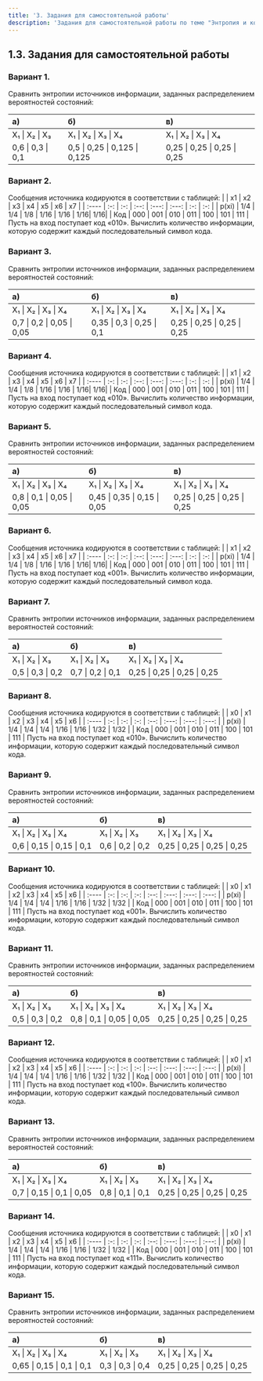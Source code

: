 ```yaml
---
title: '3. Задания для самостоятельной работы'
description: 'Задания для самостоятельной работы по теме "Энтропия и количество информации".'
---
```


## 1.3. Задания для самостоятельной работы

### Вариант 1.

Сравнить энтропии источников информации, заданных распределением вероятностей состояний:

| а)                | б)                      | в)                      |
| :---------------- | :---------------------- | :---------------------- |
| X₁ \| X₂ \| X₃    | X₁ \| X₂ \| X₃ \| X₄    | X₁ \| X₂ \| X₃ \| X₄    |
| 0,6 \| 0,3 \| 0,1 | 0,5 \| 0,25 \| 0,125 \| 0,125 | 0,25 \| 0,25 \| 0,25 \| 0,25 |

### Вариант 2.

Сообщения источника кодируются в соответствии с таблицей:
|       | x1  | x2  | x3   | x4    | x5    | x6  | x7  |
| :---- | :-: | :-: | :--: | :---: | :---: | :-: | :-: |
| p(xi) | 1/4 | 1/4 | 1/8  | 1/16  | 1/16  | 1/16| 1/16|
| Код   | 000 | 001 | 010  | 011   | 100   | 101 | 111 |
Пусть на вход поступает код «010». Вычислить количество информации, которую содержит каждый последовательный символ кода.

### Вариант 3.

Сравнить энтропии источников информации, заданных распределением вероятностей состояний:

| а)                  | б)                      | в)                      |
| :------------------ | :---------------------- | :---------------------- |
| X₁ \| X₂ \| X₃ \| X₄| X₁ \| X₂ \| X₃ \| X₄    | X₁ \| X₂ \| X₃ \| X₄    |
| 0,7 \| 0,2 \| 0,05 \| 0,05 | 0,35 \| 0,3 \| 0,25 \| 0,1 | 0,25 \| 0,25 \| 0,25 \| 0,25 |

### Вариант 4.

Сообщения источника кодируются в соответствии с таблицей:
|       | x1  | x2  | x3   | x4    | x5    | x6  | x7  |
| :---- | :-: | :-: | :--: | :---: | :---: | :-: | :-: |
| p(xi) | 1/4 | 1/4 | 1/8  | 1/16  | 1/16  | 1/16| 1/16|
| Код   | 000 | 001 | 010  | 011   | 100   | 101 | 111 |
Пусть на вход поступает код «010». Вычислить количество информации, которую содержит каждый последовательный символ кода.

### Вариант 5.

Сравнить энтропии источников информации, заданных распределением вероятностей состояний:

| а)                  | б)                      | в)                      |
| :------------------ | :---------------------- | :---------------------- |
| X₁ \| X₂ \| X₃ \| X₄| X₁ \| X₂ \| X₃ \| X₄    | X₁ \| X₂ \| X₃ \| X₄    |
| 0,8 \| 0,1 \| 0,05 \| 0,05 | 0,45 \| 0,35 \| 0,15 \| 0,05 | 0,25 \| 0,25 \| 0,25 \| 0,25 |

### Вариант 6.

Сообщения источника кодируются в соответствии с таблицей:
|       | x1  | x2  | x3   | x4    | x5    | x6  | x7  |
| :---- | :-: | :-: | :--: | :---: | :---: | :-: | :-: |
| p(xi) | 1/4 | 1/4 | 1/8  | 1/16  | 1/16  | 1/16| 1/16|
| Код   | 000 | 001 | 010  | 011   | 100   | 101 | 111 |
Пусть на вход поступает код «001». Вычислить количество информации, которую содержит каждый последовательный символ кода.

### Вариант 7.

Сравнить энтропии источников информации, заданных распределением вероятностей состояний:

| а)                | б)                | в)                      |
| :---------------- | :---------------- | :---------------------- |
| X₁ \| X₂ \| X₃    | X₁ \| X₂ \| X₃    | X₁ \| X₂ \| X₃ \| X₄    |
| 0,5 \| 0,3 \| 0,2 | 0,7 \| 0,2 \| 0,1 | 0,25 \| 0,25 \| 0,25 \| 0,25 |

### Вариант 8.

Сообщения источника кодируются в соответствии с таблицей:
|       | x0  | x1  | x2  | x3   | x4    | x5    | x6    |
| :---- | :-: | :-: | :-: | :--: | :---: | :---: | :---: |
| p(xi) | 1/4 | 1/4 | 1/4 | 1/16 | 1/16  | 1/32  | 1/32  |
| Код   | 000 | 001 | 010 | 011  | 100   | 101   | 111   |
Пусть на вход поступает код «010». Вычислить количество информации, которую содержит каждый последовательный символ кода.

### Вариант 9.

Сравнить энтропии источников информации, заданных распределением вероятностей состояний:

| а)                      | б)                | в)                      |
| :---------------------- | :---------------- | :---------------------- |
| X₁ \| X₂ \| X₃ \| X₄    | X₁ \| X₂ \| X₃    | X₁ \| X₂ \| X₃ \| X₄    |
| 0,6 \| 0,15 \| 0,15 \| 0,1 | 0,6 \| 0,2 \| 0,2 | 0,25 \| 0,25 \| 0,25 \| 0,25 |

### Вариант 10.

Сообщения источника кодируются в соответствии с таблицей:
|       | x0  | x1  | x2  | x3   | x4    | x5    | x6    |
| :---- | :-: | :-: | :-: | :--: | :---: | :---: | :---: |
| p(xi) | 1/4 | 1/4 | 1/4 | 1/16 | 1/16  | 1/32  | 1/32  |
| Код   | 000 | 001 | 010 | 011  | 100   | 101   | 111   |
Пусть на вход поступает код «001». Вычислить количество информации, которую содержит каждый последовательный символ кода.

### Вариант 11.

Сравнить энтропии источников информации, заданных распределением вероятностей состояний:

| а)                | б)                      | в)                      |
| :---------------- | :---------------------- | :---------------------- |
| X₁ \| X₂ \| X₃    | X₁ \| X₂ \| X₃ \| X₄    | X₁ \| X₂ \| X₃ \| X₄    |
| 0,5 \| 0,3 \| 0,2 | 0,8 \| 0,1 \| 0,05 \| 0,05 | 0,25 \| 0,25 \| 0,25 \| 0,25 |

### Вариант 12.

Сообщения источника кодируются в соответствии с таблицей:
|       | x0  | x1  | x2  | x3   | x4    | x5    | x6    |
| :---- | :-: | :-: | :-: | :--: | :---: | :---: | :---: |
| p(xi) | 1/4 | 1/4 | 1/4 | 1/16 | 1/16  | 1/32  | 1/32  |
| Код   | 000 | 001 | 010 | 011  | 100   | 101   | 111   |
Пусть на вход поступает код «100». Вычислить количество информации, которую содержит каждый последовательный символ кода.

### Вариант 13.

Сравнить энтропии источников информации, заданных распределением вероятностей состояний:

| а)                      | б)                | в)                      |
| :---------------------- | :---------------- | :---------------------- |
| X₁ \| X₂ \| X₃ \| X₄    | X₁ \| X₂ \| X₃    | X₁ \| X₂ \| X₃ \| X₄    |
| 0,7 \| 0,15 \| 0,1 \| 0,05 | 0,8 \| 0,1 \| 0,1 | 0,25 \| 0,25 \| 0,25 \| 0,25 |

### Вариант 14.

Сообщения источника кодируются в соответствии с таблицей:
|       | x0  | x1  | x2  | x3   | x4    | x5    | x6    |
| :---- | :-: | :-: | :-: | :--: | :---: | :---: | :---: |
| p(xi) | 1/4 | 1/4 | 1/4 | 1/16 | 1/16  | 1/32  | 1/32  |
| Код   | 000 | 001 | 010 | 011  | 100   | 101   | 111   |
Пусть на вход поступает код «111». Вычислить количество информации, которую содержит каждый последовательный символ кода.

### Вариант 15.

Сравнить энтропии источников информации, заданных распределением вероятностей состояний:

| а)                      | б)                | в)                      |
| :---------------------- | :---------------- | :---------------------- |
| X₁ \| X₂ \| X₃ \| X₄    | X₁ \| X₂ \| X₃    | X₁ \| X₂ \| X₃ \| X₄    |
| 0,65 \| 0,15 \| 0,1 \| 0,1 | 0,3 \| 0,3 \| 0,4 | 0,25 \| 0,25 \| 0,25 \| 0,25 |